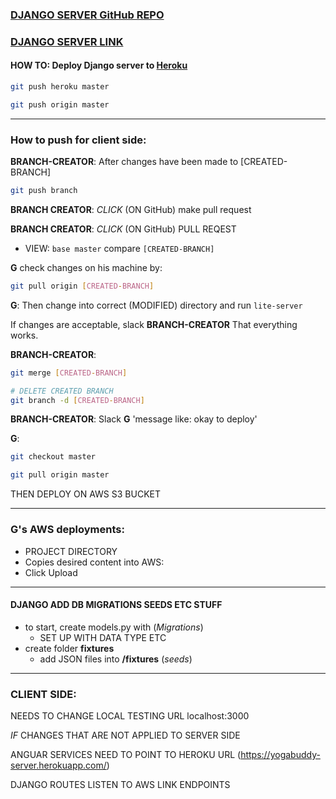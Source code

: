 
### [DJANGO SERVER GitHub REPO](https://github.com/geegeorge/yogabuddy-server)

### [DJANGO SERVER LINK](https://yogabuddy-server.herokuapp.com/)


#### HOW TO: Deploy Django server to [Heroku](https://devcenter.heroku.com/articles/django-app-configuration)

```sh
git push heroku master

git push origin master
```

---

### How to push for client side:
**BRANCH-CREATOR**:
After changes have been made to [CREATED-BRANCH]
```sh
git push branch
```

**BRANCH CREATOR**:
_CLICK_ (ON GitHub) make pull request

**BRANCH CREATOR**:
_CLICK_ (ON GitHub) PULL REQEST
  - VIEW:
`base master` compare `[CREATED-BRANCH]`

**G** check changes on his machine by:
```sh
git pull origin [CREATED-BRANCH]
```

**G**: Then change into correct (MODIFIED) directory and run `lite-server`

If changes are acceptable, slack **BRANCH-CREATOR** That everything works.

**BRANCH-CREATOR**:
```sh
git merge [CREATED-BRANCH]

# DELETE CREATED BRANCH
git branch -d [CREATED-BRANCH]
```
**BRANCH-CREATOR**: Slack **G** 'message like: okay to deploy'

**G**:
```sh
git checkout master

git pull origin master
```

THEN DEPLOY ON AWS S3 BUCKET





---

###  G's AWS deployments:
- PROJECT DIRECTORY
- Copies desired content into AWS:
- Click Upload

---

#### DJANGO ADD DB MIGRATIONS SEEDS ETC STUFF

- to start, create models.py with (*Migrations*)
  - SET UP WITH DATA TYPE ETC
- create folder **fixtures**
  - add JSON files into **/fixtures** (*seeds*)


---

### CLIENT SIDE:

NEEDS TO CHANGE LOCAL TESTING URL
localhost:3000

_IF_ CHANGES THAT ARE NOT APPLIED TO SERVER SIDE

ANGUAR SERVICES NEED TO POINT TO HEROKU URL (https://yogabuddy-server.herokuapp.com/)


DJANGO ROUTES LISTEN TO AWS LINK ENDPOINTS
